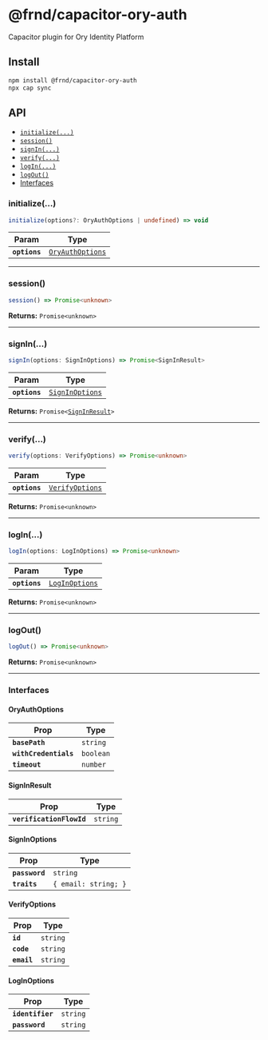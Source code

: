 # @frnd/capacitor-ory-auth

Capacitor plugin for Ory Identity Platform

## Install

```bash
npm install @frnd/capacitor-ory-auth
npx cap sync
```

## API

<docgen-index>

* [`initialize(...)`](#initialize)
* [`session()`](#session)
* [`signIn(...)`](#signin)
* [`verify(...)`](#verify)
* [`logIn(...)`](#login)
* [`logOut()`](#logout)
* [Interfaces](#interfaces)

</docgen-index>

<docgen-api>
<!--Update the source file JSDoc comments and rerun docgen to update the docs below-->

### initialize(...)

```typescript
initialize(options?: OryAuthOptions | undefined) => void
```

| Param         | Type                                                      |
| ------------- | --------------------------------------------------------- |
| **`options`** | <code><a href="#oryauthoptions">OryAuthOptions</a></code> |

--------------------


### session()

```typescript
session() => Promise<unknown>
```

**Returns:** <code>Promise&lt;unknown&gt;</code>

--------------------


### signIn(...)

```typescript
signIn(options: SignInOptions) => Promise<SignInResult>
```

| Param         | Type                                                    |
| ------------- | ------------------------------------------------------- |
| **`options`** | <code><a href="#signinoptions">SignInOptions</a></code> |

**Returns:** <code>Promise&lt;<a href="#signinresult">SignInResult</a>&gt;</code>

--------------------


### verify(...)

```typescript
verify(options: VerifyOptions) => Promise<unknown>
```

| Param         | Type                                                    |
| ------------- | ------------------------------------------------------- |
| **`options`** | <code><a href="#verifyoptions">VerifyOptions</a></code> |

**Returns:** <code>Promise&lt;unknown&gt;</code>

--------------------


### logIn(...)

```typescript
logIn(options: LogInOptions) => Promise<unknown>
```

| Param         | Type                                                  |
| ------------- | ----------------------------------------------------- |
| **`options`** | <code><a href="#loginoptions">LogInOptions</a></code> |

**Returns:** <code>Promise&lt;unknown&gt;</code>

--------------------


### logOut()

```typescript
logOut() => Promise<unknown>
```

**Returns:** <code>Promise&lt;unknown&gt;</code>

--------------------


### Interfaces


#### OryAuthOptions

| Prop                  | Type                 |
| --------------------- | -------------------- |
| **`basePath`**        | <code>string</code>  |
| **`withCredentials`** | <code>boolean</code> |
| **`timeout`**         | <code>number</code>  |


#### SignInResult

| Prop                     | Type                |
| ------------------------ | ------------------- |
| **`verificationFlowId`** | <code>string</code> |


#### SignInOptions

| Prop           | Type                            |
| -------------- | ------------------------------- |
| **`password`** | <code>string</code>             |
| **`traits`**   | <code>{ email: string; }</code> |


#### VerifyOptions

| Prop        | Type                |
| ----------- | ------------------- |
| **`id`**    | <code>string</code> |
| **`code`**  | <code>string</code> |
| **`email`** | <code>string</code> |


#### LogInOptions

| Prop             | Type                |
| ---------------- | ------------------- |
| **`identifier`** | <code>string</code> |
| **`password`**   | <code>string</code> |

</docgen-api>
